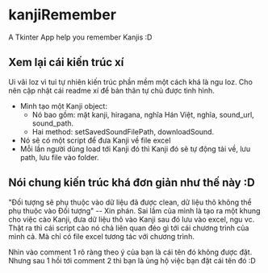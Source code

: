 # kanjiRemember
A Tkinter App help you remember Kanjis :D


## Xem lại cái kiến trúc xí
Ui vãi loz vì tui tự nhiên kiến trúc phần mềm một cách khá là ngu loz. Cho nên cập nhật cái readme xí để
bản thân tự chủ được tình hình.

* Mình tạo một Kanji object:
    - Nó bao gồm: mặt kanji, hiragana, nghĩa Hán Việt, nghĩa, sound_url, sound_path.
    - Hai method: setSavedSoundFilePath, downloadSound.
* Nó sẽ có một script để đưa Kanji về file excel
* Mỗi lần người dùng load tới Kanji đó thì Kanji đó sẽ tự động tải về, lưu path, lưu file vào folder.

## Nói chung kiến trúc khá đơn giản như thế này :D
"Đối tượng sẽ phụ thuộc vào dữ liệu đã được clean, dữ liệu thô không thể phụ thuộc vào Đối tượng" -- Xin phán.
Sai lầm của mình là tạo ra một khung cho việc cào Kanji, đưa dữ liệu thô vào Kanji sau đó lưu vào excel, ngu vc.
Thật ra thì cái script cào nó chả liên quan đéo gì tới cái chương trình của mình cả.
Mà chỉ có file excel tương tác với chương trình.

Nhìn vào comment 1 rõ ràng theo ý của bạn là cái tên đó không được đặt. Nhưng sau 1 hồi tới comment 2 thì bạn là ủng hộ việc bạn đặt cái tên đó :D